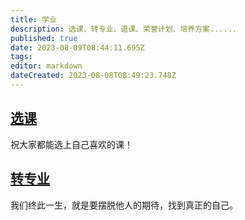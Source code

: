 ```yaml
---
title: 学业
description: 选课、转专业、退课、荣誉计划、培养方案......
published: true
date: 2023-08-09T08:44:11.695Z
tags: 
editor: markdown
dateCreated: 2023-08-08T08:49:23.748Z
---
```


## [选课](/fdu/studies/选课)

祝大家都能选上自己喜欢的课！

## [转专业](/fdu/studies/转专业)

我们终此一生，就是要摆脱他人的期待，找到真正的自己。


